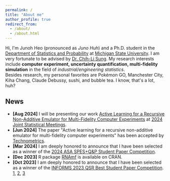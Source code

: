 ```yaml
---
permalink: /
title: "About me"
author_profile: true
redirect_from: 
  - /about/
  - /about.html
---
```


Hi, I'm Junoh Heo (pronounced as *Juno Huh*) and a Ph.D. student in the [Department of Statistics and Probability](https://stt.natsci.msu.edu/) at [Michigan State University](https://msu.edu/). I am very fortunate to be advised by [Dr. Chih-Li Sung](https://chihli.github.io). My research interests include **computer experiment, uncertainty quantification, multi-fidelity simulation** in the field of *industrial/engineering statistics*.\
Besides research, my personal favorites are Pokémon GO, Manchester City, Kiha Chang, Claude Debussy, sushi, and bubble tea. I know, that's a lot, huh?

News
------
* **[Aug 2024]** I will be presenting our work [Active Learning for a Recursive Non-Additive Emulator for Multi-Fidelity Computer Experiments](https://arxiv.org/abs/2309.11772) at [2024 Joint Statistical Meetings](https://ww2.amstat.org/meetings/jsm/2024/index.cfm).
* **[Jun 2024]** The paper "Active learning for a recursive non-additive emulator for multi-fidelity computer experiments" has been accepted by [Technometrics](https://doi.org/10.1080/00401706.2024.2376173).
* **[Mar 2024]** I am deeply honored to announce that I have been selected as a winner of the [2024 ASA SPES+Q&P Student Paper Competition](https://community.amstat.org/spes/outreach/studentpapercompetition). 
* **[Dec 2023]** R package [RNAmf](https://cran.r-project.org/web/packages/RNAmf/index.html) is available on CRAN.
* **[Oct 2023]** I am deeply honored to announce that I have been selected as a winner of the [INFORMS 2023 QSR Best Student Paper Competition](https://connect.informs.org/qsr/awards). [1](https://www.informs.org/Recognizing-Excellence/Community-Prizes/Quality-Statistics-Reliability-Section/Best-Student-Paper), [2](https://www.linkedin.com/posts/informs-quality-statistics-and-reliability-qsr_informsqsr-quality-statistics-activity-7120983705677963264-GJyB/), [3](https://stt.natsci.msu.edu/news/heo-wins-informs-2023-best-student-paper-competition.aspx)
